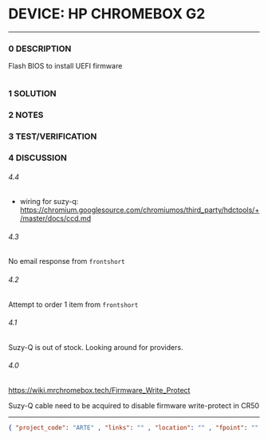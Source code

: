 # DEVICE: HP CHROMEBOX G2

--------------------------------

### 0 DESCRIPTION

Flash BIOS to install UEFI firmware


<img alt="" src="https://support.hp.com/doc-images/990/c05963647.jpg"/>

### 1 SOLUTION

### 2 NOTES

### 3 TEST/VERIFICATION

### 4 DISCUSSION

###### 4.4
- wiring for suzy-q: https://chromium.googlesource.com/chromiumos/third_party/hdctools/+/master/docs/ccd.md
###### 4.3
No email response from ```frontshort```

###### 4.2
Attempt to order 1 item from ```frontshort```

###### 4.1
Suzy-Q is out of stock. Looking around for providers.

###### 4.0

https://wiki.mrchromebox.tech/Firmware_Write_Protect

Suzy-Q cable need to be acquired to disable firmware write-protect in CR50

--------------------------------

```json
{ "project_code": "ARTE" , "links": "" , "location": "" , "fpoint": "" }
```
